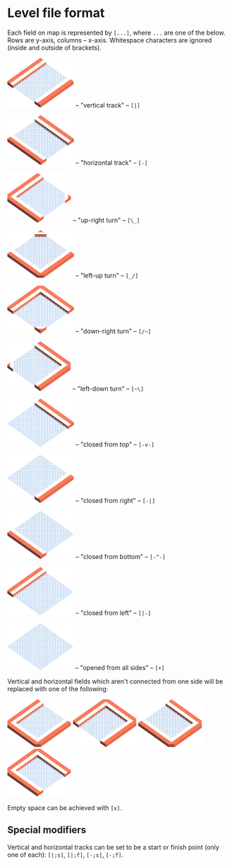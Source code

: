 # Level file format

Each field on map is represented by `[...]`, where `...` are one of the below. Rows are y-axis, columns – x-axis. Whitespace characters are ignored (inside and outside of brackets).

![]( ../../../gfx/metalTileConnectStraight_NE.png) – "vertical track" – `[|]`

![]( ../../../gfx/metalTileConnectStraight_NW.png) – "horizontal track" – `[-]`

![]( ../../../gfx/metalTileConnectCornerInner_SE.png) – "up-right turn" – `[\_]`

![]( ../../../gfx/metalTileConnectCornerInner_NW.png) – "left-up turn" – `[_/]`

![]( ../../../gfx/metalTileConnectCornerInner_SW.png) – "down-right turn" – `[/~]`

![]( ../../../gfx/metalTileConnectCornerInner_NE.png) – "left-down turn" – `[~\]`

![]( ../../../gfx/metalTileConnectSide_SW.png) – "closed from top" – `[-v-]`

![]( ../../../gfx/metalTileConnectSide_NE.png) – "closed from right" – `[-|]`

![]( ../../../gfx/metalTileConnectSide_NW.png) – "closed from bottom" – `[-^-]`

![]( ../../../gfx/metalTileConnectSide_SE.png) – "closed from left" – `[|-]`

![]( ../../../gfx/metalTileConnectCenter_NE.png) – "opened from all sides" – `[+]`

Vertical and horizontal fields which aren't connected from one side will be replaced with one of the following:

![]( ../../../gfx/metalTileConnectEnd_SE.png)
![]( ../../../gfx/metalTileConnectEnd_NE.png)
![]( ../../../gfx/metalTileConnectEnd_NW.png)
![]( ../../../gfx/metalTileConnectEnd_SW.png)

Empty space can be achieved with `[x]`.

## Special modifiers

Vertical and horizontal tracks can be set to be a start or finish point (only one of each): `[|;s]`, `[|;f]`, `[-;s]`, `[-;f]`.
